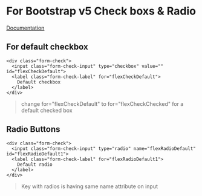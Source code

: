 # For Bootstrap v5 Check boxs & Radio
[Documentation](https://getbootstrap.com/docs/5.0/forms/checks-radios/)

## For default checkbox
```
<div class="form-check">
  <input class="form-check-input" type="checkbox" value="" id="flexCheckDefault">
  <label class="form-check-label" for="flexCheckDefault">
    Default checkbox
  </label>
</div>
```
> change for="flexCheckDefault" to for="flexCheckChecked" for a default checked box

## Radio Buttons
```
<div class="form-check">
  <input class="form-check-input" type="radio" name="flexRadioDefault" id="flexRadioDefault1">
  <label class="form-check-label" for="flexRadioDefault1">
    Default radio
  </label>
</div>
```
> Key with radios is having same name attribute on input
